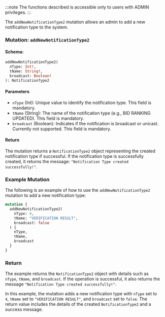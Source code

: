 :::note
The functions described is accessible only to users with ADMIN privileges.
:::

The `addNewNotificationType2` mutation allows an admin to add a new notification type to the system.

### Mutation: `addNewNotificationType2`

#### Schema:
```graphql
addNewNotificationType2(
  nType: Int!,
  tName: String!,
  broadcast: Boolean!
): NotificationType2
```

#### Parameters

- `nType` (Int): Unique value to identify the notification type. This field is mandatory.
- `tName` (String): The name of the notification type (e.g., BID RANKING UPDATED). This field is mandatory.
- `broadcast` (Boolean): Indicates if the notification is broadcast or unicast. Currently not supported. This field is mandatory.

#### Return

The mutation returns a `NotificationType2` object representing the created notification type if successful. If the notification type is successfully created, it returns the message: `"Notification Type created successfully!"`.

### Example Mutation

The following is an example of how to use the `addNewNotificationType2` mutation to add a new notification type:

```graphql
mutation {
  addNewNotificationType2(
    nType: 4,
    tName: "VERIFICATION RESULT",
    broadcast: false
  ) {
    nType,
    tName,
    broadcast
  }
}
```

### Return

The example returns the `NotificationType2` object with details such as `nType`, `tName`, and `broadcast`. If the operation is successful, it also returns the message `"Notification Type created successfully!"`.

In this example, the mutation adds a new notification type with `nType` set to `4`, `tName` set to `"VERIFICATION RESULT"`, and `broadcast` set to `false`. The return value includes the details of the created `NotificationType2` and a success message.